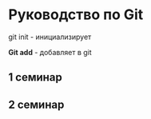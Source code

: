 # Руководство по Git

git init - инициализирует

**Git add** - добавляет в git

## 1 семинар

## 2 семинар 
